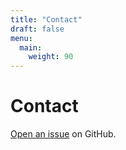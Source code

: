 ```yaml
---
title: "Contact"
draft: false
menu:
  main:
    weight: 90
---
```


# Contact

[Open an issue](https://github.com/terskayl/hugo-mock-landing-page/issues/new) on GitHub.
